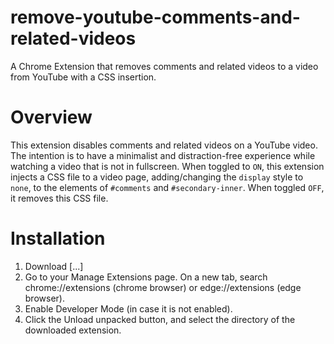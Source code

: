 # remove-youtube-comments-and-related-videos
A Chrome Extension that removes comments and related videos to a video from YouTube with a CSS insertion.

# Overview
This extension disables comments and related videos on a YouTube video. The intention is to have a minimalist and distraction-free experience while watching a video that is not in fullscreen. When toggled to ``ON``, this extension injects a CSS file to a video page, adding/changing the ``display`` style to ``none``, to the elements of ``#comments`` and ``#secondary-inner``. When toggled ``OFF``, it removes this CSS file. 

# Installation
1. Download [...]
2. Go to your Manage Extensions page. On a new tab, search chrome://extensions (chrome browser) or edge://extensions (edge browser).
3. Enable Developer Mode (in case it is not enabled).
4. Click the Unload unpacked button, and select the directory of the downloaded extension.
